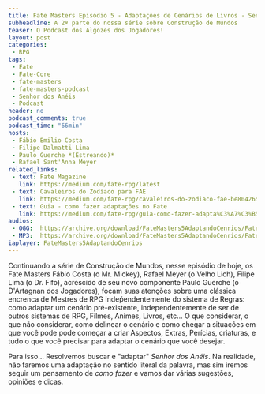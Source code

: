```yaml
---
title: Fate Masters Episódio 5 - Adaptações de Cenários de Livros - Senhor Dos Anéis
subheadline: A 2ª parte do nossa série sobre Construção de Mundos
teaser: O Podcast dos Algozes dos Jogadores!
layout: post
categories:
 - RPG
tags:
 - Fate
 - Fate-Core
 - fate-masters
 - fate-masters-podcast
 - Senhor dos Anéis
 - Podcast
header: no
podcast_comments: true 
podcast_time: "66min"
hosts:
 - Fábio Emilio Costa
 - Filipe Dalmatti Lima
 - Paulo Guerche *(Estreando)*
 - Rafael Sant'Anna Meyer
related_links:
 - text: Fate Magazine
   link: https://medium.com/fate-rpg/latest
 - text: Cavaleiros do Zodíaco para FAE
   link: https://medium.com/fate-rpg/cavaleiros-do-zodiaco-fae-be804265407f
 - text: Guia - como fazer adaptações no Fate
   link: https://medium.com/fate-rpg/guia-como-fazer-adapta%C3%A7%C3%B5es-no-fate-3c56e03a8d09
audios:
 - OGG:  https://archive.org/download/FateMasters5AdaptandoCenrios/Fate%20Masters%20%235%20-%20Adaptando%20cen%c3%a1rios.ogg
 - MP3:  https://archive.org/download/FateMasters5AdaptandoCenrios/Fate%20Masters%20%235%20-%20Adaptando%20cen%c3%a1rios.mp3
iaplayer: FateMasters5AdaptandoCenrios
---
```


Continuando a série  de Construção de Mundos, nesse  episódio de hoje,
os Fate  Masters Fábio  Costa (o  Mr. Mickey),  Rafael Meyer  (o Velho
Lich),  Filipe Lima  (o Dr.  Fifo), acrescido  de seu  novo componente
Paulo Guerche (o D'Artagnan dos  Jogadores), focam suas atenções sobre
uma clássica encrenca  de Mestres de RPG  indeṕendentemente do sistema
de Regras: como adaptar um cenário pré-existente, independentemente de
ser de outros  sistemas de RPG, Filmes, Animes, Livros,  etc...  O que
considerar,  o que  não considerar,  como  delinear o  cenário e  como
chegar a  situações em que  você pode  pode começar a  criar Aspectos,
Extras, Perícias, criaturas, e tudo o que você precisar para adaptar o
cenário que você desejar.

Para  isso... Resolvemos  buscar e  "adaptar" *Senhor  dos Anéis*.  Na
realidade, não  faremos uma adaptação  no sentido literal  da palavra,
mas sim iremos seguir um pensamento de *como fazer* e vamos dar várias
sugestões, opiniões e dicas.
